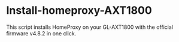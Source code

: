 # Install-homeproxy-AXT1800
This script installs HomeProxy on your GL-AXT1800 with the official firmware v4.8.2 in one click.
